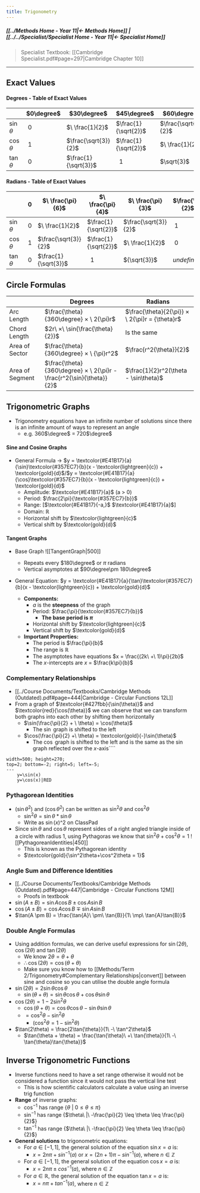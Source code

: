 ```yaml
---
title: Trigonometry
---
```


##### [[../Methods Home - Year 11|← Methods Home]] | [[../../Specialist/Specialist Home - Year 11|← Specialist Home]]

> Specialist Textbook: [[Cambridge Specialist.pdf#page=297|Cambridge Chapter 10]]
---
## Exact Values
#### Degrees - Table of Exact Values

|              | $0\degree$ | $30\degree$          | $45\degree$          | $60\degree$          | $90\degree$ |
| ------------ | ---------- | -------------------- | -------------------- | -------------------- | ----------- |
| $\sin\theta$ | $\ 0$      | $\ \frac{1}{2}$      | $\frac{1}{\sqrt{2}}$ | $\frac{\sqrt{3}}{2}$ | $\ 1$       |
| $\cos\theta$ | $\ 1$      | $\frac{\sqrt{3}}{2}$ | $\frac{1}{\sqrt{2}}$ | $\ \frac{1}{2}$      | $\ 0$       |
| $\tan\theta$ | $\ 0$      | $\frac{1}{\sqrt{3}}$ | $\ \ 1$              | $\sqrt{3}$           | $undefined$ |


#### Radians - Table of Exact Values

|              | $\ 0$   | $\ \frac{\pi}{6}$      | $\ \frac{\pi}{4}$      | $\ \frac{\pi}{3}$      | $\frac{\pi}{2}$ |
| ------------ | ----- | -------------------- | -------------------- | -------------------- | --------------- |
| $\sin\theta$ | $\ 0$ | $\ \frac{1}{2}$      | $\frac{1}{\sqrt{2}}$ | $\frac{\sqrt{3}}{2}$ | $\ 1$             |
| $\cos\theta$ | $\ 1$ | $\frac{\sqrt{3}}{2}$ | $\frac{1}{\sqrt{2}}$ | $\ \frac{1}{2}$      | $\ 0$             |
| $\tan\theta$ | $\ 0$ | $\frac{1}{\sqrt{3}}$ | $\ \ 1$              | ${\sqrt{3}}$         | $undefined$     |

## Circle Formulas

|                 | Degrees                                                                   | Radians                                         |
| --------------- | ------------------------------------------------------------------------- | ----------------------------------------------- |
| Arc Length      | $\frac{\theta}{360\degree} × \ 2{\pi}r$                               | $\frac{\theta}{2{\pi}} × \ 2{\pi}r = {\theta}r$ |
| Chord Length    | $2r\  ×\ \sin{\frac{\theta}{2}}$                                          | Is the same                                     |
| Area of Sector  | $\frac{\theta}{360\degree} × \ {\pi}r^2$                              | $\frac{r^2{\theta}}{2}$                         |
| Area of Segment | $\frac{\theta}{360\degree} × \ 2{\pi}r - \frac{r^2{\sin}{\theta}}{2}$ | $\frac{1}{2}r^2(\theta - \sin\theta)$           |

## Trigonometric Graphs
- Trigonometry equations have an infinite number of solutions since there is an infinite amount of ways to represent an angle
	- e.g. 360$\degree$ = 720$\degree$
#### Sine and Cosine Graphs
- General Formula → $y = \textcolor{#E41B17}{a}{\sin}\textcolor{#357EC7}{b}(x - \textcolor{lightgreen}{c}) + \textcolor{gold}{d}$/$y = \textcolor{#E41B17}{a}{\cos}\textcolor{#357EC7}{b}(x - \textcolor{lightgreen}{c}) + \textcolor{gold}{d}$
	- Amplitude: $\textcolor{#E41B17}{a}$ (a > 0)
	- Period: $\frac{2\pi}{\textcolor{#357EC7}{b}}$
	- Range: \[$\textcolor{#E41B17}{-a,}$ $\textcolor{#E41B17}{a}$]
	- Domain: $\mathbb{R}$
	- Horizontal shift by $\textcolor{lightgreen}{c}$
	- Vertical shift by $\textcolor{gold}{d}$
#### Tangent Graphs
- Base Graph
	![[TangentGraph|500]]
	- Repeats every $180\degree$ or $\pi$ radians
	- Vertical asymptotes at $90\degree\pm 180\degree$
	  
- General Equation: $y = \textcolor{#E41B17}{a}{\tan}\textcolor{#357EC7}{b}(x - \textcolor{lightgreen}{c}) + \textcolor{gold}{d}$
	- **Components:**
		- $a$ is the **steepness** of the graph
		- Period: $\frac{\pi}{\textcolor{#357EC7}{b}}$
			- **The base period is $\pi$**
		- Horizontal shift by $\textcolor{lightgreen}{c}$
		- Vertical shift by $\textcolor{gold}{d}$
	- **Important Properties:**
		- The period is $\frac{\pi}{b}$
		- The range is $\mathbb{R}$
		- The asymptotes have equations $x = \frac{(2k\  +\  1)\pi}{2b}$
		- The $x$-intercepts are $x$ = $\frac{k\pi}{b}$

### Complementary Relationships
- [[../Course Documents/Textbooks/Cambridge Methods (Outdated).pdf#page=444|Cambridge - Circular Functions 12L]]
- From a graph of $\textcolor{#427fbb}{\sin(\theta)}$ and $\textcolor{red}{\cos(\theta)}$ we can observe that we can transform both graphs into each other by shifting them horizontally
	- $\sin(\frac{\pi}{2} + \ \theta) = \cos(\theta)$
		- The $\sin$ graph is shifted to the left
	- $\cos(\frac{\pi}{2} +\ \theta) = \textcolor{gold}{-}\sin(\theta)$
		- The $\cos$ graph is shifted to the left and is the same as the $\sin$ graph reflected over the $x$-axis
		  ​````
```desmos-graph
width=500; height=270;
top=2; bottom=-2; right=5; left=-5;
---
    y=\sin(x)
    y=\cos(x)|RED
````

### Pythagorean Identities
- $(\sin\theta^2)$ and $(\cos\theta^2)$ can be written as $\sin^2\theta$ and $\cos^2\theta$
	- $\sin^2\theta = \sin\theta * \sin\theta$
	- Write as $\sin(x)$^$2$ on ClassPad
- Since $\sin\theta$ and $\cos\theta$ represent sides of a right angled triangle inside of a circle with radius 1, using Pythagoras we know that $\sin^2\theta+\cos^2\theta = 1$
  ![[PythagoreanIdentities|450]]
	- This is known as the Pythagorean identity
	- $\textcolor{gold}{\sin^2\theta+\cos^2\theta = 1}$
	  
### Angle Sum and Difference Identities
- [[../Course Documents/Textbooks/Cambridge Methods (Outdated).pdf#page=447|Cambridge - Circular Functions 12M]]
	- Proofs in textbook
- $\sin(A \pm B) = \sin{A}\cos{B} \pm \cos{A}\sin{B}$
- $\cos(A \pm B) = \cos{A}\cos{B} \mp \sin{A}\sin{B}$
- $\tan(A \pm B) = \frac{\tan{A}\ \pm\ \tan{B}}{1\ \mp\ \tan{A}\tan{B}}$

### Double Angle Formulas
- Using addition formulas, we can derive useful expressions for $\sin(2\theta)$, $\cos(2\theta)$ and $\tan(2\theta)$
	- We know $2\theta = \theta + \theta$
	- $\therefore \cos(2\theta) = \cos(\theta + \theta)$
	- Make sure you know how to [[Methods/Term 2/Trigonometry#Complementary Relationships|convert]] between sine and cosine so you can utilise the double angle formula
- $\sin(2\theta) = 2\sin{\theta}\cos{\theta}$
	- $\sin(\theta + \theta) = \sin{\theta}\cos{\theta} + \cos{\theta}\sin{\theta}$
- $\cos(2\theta) = 1 - 2\sin^2\theta$
	- $\cos(\theta + \theta) = \cos{\theta}\cos{\theta} - \sin{\theta}\sin{\theta}$
	- $= \cos^2\theta - \sin^2\theta$
		- ($\cos^2\theta = 1 - \sin^2\theta$)
- $\tan(2\theta) = \frac{2\tan{\theta}}{1\ -\ \tan^2\theta}$
	- $\tan(\theta + \theta) = \frac{\tan{\theta}\ +\ \tan{\theta}}{1\ -\ \tan{\theta}\tan{\theta}}$

## Inverse Trigonometric Functions
- Inverse functions need to have a set range otherwise it would not be considered a function since it would not pass the vertical line test
	- This is how scientific calculators calculate a value using an inverse trig function
- **Range** of inverse graphs:
	- $\cos^{-1}$ has range {$\theta\ |\ 0 \leq \theta \leq \pi$}
	- $\sin^{-1}$ has range {$\theta\ |\ -\frac{\pi}{2} \leq \theta \leq \frac{\pi}{2}$}
	- $\tan^{-1}$ has range {$\theta\ |\ -\frac{\pi}{2} \leq \theta \leq \frac{\pi}{2}$}
- **General solutions** to trigonometric equations:
	- For $a ∈ [−1, 1]$, the general solution of the equation $\sin x = a$ is:
		- $x = 2nπ + sin^{−1} (a)$ or $x = (2n + 1)π − sin^{−1} (a)$, where $n ∈ \mathbb{Z}$
	- For $a ∈ [−1, 1]$, the general solution of the equation $\cos x = a$ is:
		- $x = 2nπ ± cos^{−1} (a)$, where $n ∈ \mathbb{Z}$
	- For $a ∈ \mathbb{R}$, the general solution of the equation $\tan x = a$ is:
		- $x = nπ + tan^{−1} (a)$, where $n ∈ \mathbb{Z}$

